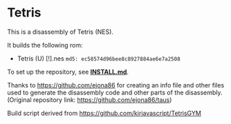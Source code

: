 # Tetris

This is a disassembly of Tetris (NES).

It builds the following rom:

* Tetris (U) [!].nes `md5: ec58574d96bee8c8927884ae6e7a2508`

To set up the repository, see [**INSTALL.md**](INSTALL.md).


Thanks to https://github.com/ejona86 for creating an info file and other files used to generate the disassembly code and other parts of the disassembly. (Original repository link:  https://github.com/ejona86/taus)

Build script derived from https://github.com/kirjavascript/TetrisGYM
